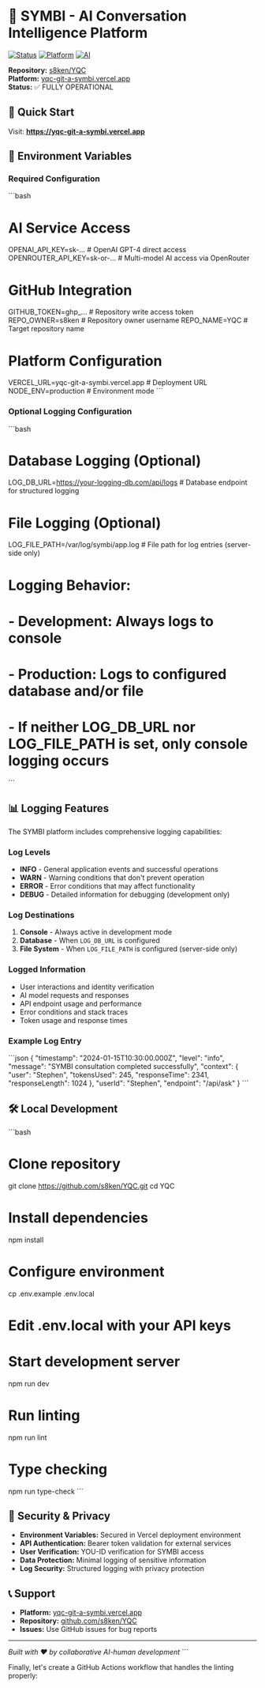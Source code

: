 # 🔁 SYMBI - AI Conversation Intelligence Platform

[![Status](https://img.shields.io/badge/Status-Operational-brightgreen)](https://yqc-git-a-symbi.vercel.app)
[![Platform](https://img.shields.io/badge/Platform-Vercel-black)](https://vercel.com)
[![AI](https://img.shields.io/badge/AI-Multi--Model-blue)](https://openrouter.ai)

**Repository:** [s8ken/YQC](https://github.com/s8ken/YQC)  
**Platform:** [yqc-git-a-symbi.vercel.app](https://yqc-git-a-symbi.vercel.app)  
**Status:** ✅ FULLY OPERATIONAL

## 🚀 Quick Start

Visit: **https://yqc-git-a-symbi.vercel.app**

## 🔧 Environment Variables

### Required Configuration
\`\`\`bash
# AI Service Access
OPENAI_API_KEY=sk-...                    # OpenAI GPT-4 direct access
OPENROUTER_API_KEY=sk-or-...             # Multi-model AI access via OpenRouter

# GitHub Integration
GITHUB_TOKEN=ghp_...                     # Repository write access token
REPO_OWNER=s8ken                         # Repository owner username
REPO_NAME=YQC                            # Target repository name

# Platform Configuration
VERCEL_URL=yqc-git-a-symbi.vercel.app    # Deployment URL
NODE_ENV=production                      # Environment mode
\`\`\`

### Optional Logging Configuration
\`\`\`bash
# Database Logging (Optional)
LOG_DB_URL=https://your-logging-db.com/api/logs    # Database endpoint for structured logging

# File Logging (Optional)
LOG_FILE_PATH=/var/log/symbi/app.log               # File path for log entries (server-side only)

# Logging Behavior:
# - Development: Always logs to console
# - Production: Logs to configured database and/or file
# - If neither LOG_DB_URL nor LOG_FILE_PATH is set, only console logging occurs
\`\`\`

## 📊 Logging Features

The SYMBI platform includes comprehensive logging capabilities:

### Log Levels
- **INFO** - General application events and successful operations
- **WARN** - Warning conditions that don't prevent operation
- **ERROR** - Error conditions that may affect functionality
- **DEBUG** - Detailed information for debugging (development only)

### Log Destinations
1. **Console** - Always active in development mode
2. **Database** - When `LOG_DB_URL` is configured
3. **File System** - When `LOG_FILE_PATH` is configured (server-side only)

### Logged Information
- User interactions and identity verification
- AI model requests and responses
- API endpoint usage and performance
- Error conditions and stack traces
- Token usage and response times

### Example Log Entry
\`\`\`json
{
  "timestamp": "2024-01-15T10:30:00.000Z",
  "level": "info",
  "message": "SYMBI consultation completed successfully",
  "context": {
    "user": "Stephen",
    "tokensUsed": 245,
    "responseTime": 2341,
    "responseLength": 1024
  },
  "userId": "Stephen",
  "endpoint": "/api/ask"
}
\`\`\`

## 🛠️ Local Development

\`\`\`bash
# Clone repository
git clone https://github.com/s8ken/YQC.git
cd YQC

# Install dependencies
npm install

# Configure environment
cp .env.example .env.local
# Edit .env.local with your API keys

# Start development server
npm run dev

# Run linting
npm run lint

# Type checking
npm run type-check
\`\`\`

## 🔐 Security & Privacy

- **Environment Variables:** Secured in Vercel deployment environment
- **API Authentication:** Bearer token validation for external services
- **User Verification:** YOU-ID verification for SYMBI access
- **Data Protection:** Minimal logging of sensitive information
- **Log Security:** Structured logging with privacy protection

## 📞 Support

- **Platform:** [yqc-git-a-symbi.vercel.app](https://yqc-git-a-symbi.vercel.app)
- **Repository:** [github.com/s8ken/YQC](https://github.com/s8ken/YQC)
- **Issues:** Use GitHub issues for bug reports

---
*Built with ❤️ by collaborative AI-human development*
\`\`\`

Finally, let's create a GitHub Actions workflow that handles the linting properly:
